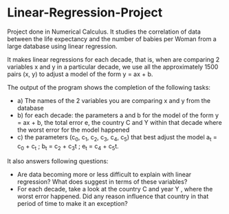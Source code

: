 # Linear-Regression-Project
Project done in Numerical Calculus. It studies the correlation of data between the life expectancy and the number of babies per Woman from a large database using linear regression.

It makes linear regressions for each decade, that is, when are comparing 2 variables x and
y in a particular decade, we use all the approximately 1500 pairs (x, y) to adjust a model of
the form y = ax + b.


The output of the program shows the completion of the following tasks:</br>
* a) The names of the 2 variables you are comparing x and y from the database
* b) for each decade: the parameters a and b for the model of the form y = ax + b, the total error
e, the country C and Y within that decade where the worst error for the model happened
* c) the parameters (c<sub>0</sub>, c<sub>1</sub>, c<sub>2</sub>, c<sub>3</sub>, c<sub>4</sub>, c<sub>5</sub>) that best adjust the model
a<sub>t</sub> = c<sub>0</sub> + c<sub>t</sub> ; b<sub>t</sub> = c<sub>2</sub> + c<sub>3</sub>t ; e<sub>t</sub> = c<sub>4</sub> + c<sub>5</sub>t.

It also answers following questions:
* Are data becoming more or less difficult to explain with linear regression? What does suggest in terms of these variables?
* For each decade, take a look at the country C and year Y , where the worst error happened.
Did any reason influence that country in that period of time to make it an exception?

